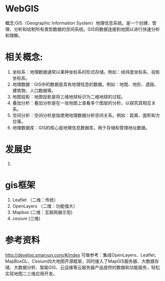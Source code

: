 # WebGIS
概念:GIS（Geographic Information System）地理信息系统。是一个创建、管理、分析和绘制所有类型数据的空间系统。GIS将数据连接到地图以进行快速分析和理解。

# 相关概念:
1. 坐标系：地理数据通常以某种坐标系的形式存储。例如：经纬度坐标系、投影坐标系。
2. 地理数据：GIS中的数据是具有地理信息的数据。例如：地图、地形、道路、建筑物、人口数据等。
3. 地图投影：地图投影是将三维地球标识为二维地球的过程。
4. 叠加分析：叠加分析是在一张地图上查看多个图层的分析，以探究其相互关系。
5. 空间分析：空间分析是指使用地理数据分析空间关系。例如：距离、面积和方位等。
6. 地理数据库：GIS的核心是地理信息数据库，用于存储和管理地址数据。

# 发展史
1.

# gis框架
1. Leaflet （二维：传统）
2. OpenLayers （二维：功能强大）
3. Mapbox (二维：互联网展示型)
4. cesium  (三维)


# 参考资料
http://develop.smaryun.com/#/index 可做参考：集成OpenLayers、Leaflet、MapBoxGL、Cesium四大地图开源框架，同时接入了MapGIS服务器、大数据存储、大数据分析、智能GIS、云运维等云服务器产品提供的数据和功能服务，轻松实现地图二三维应用开发。